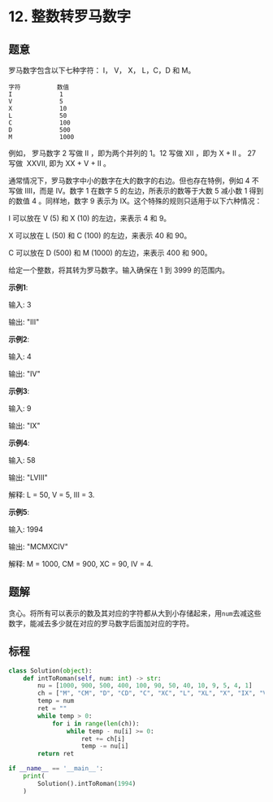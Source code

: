 # 12. 整数转罗马数字

## 题意

罗马数字包含以下七种字符： I， V， X， L，C，D 和 M。
```
字符          数值
I             1
V             5
X             10
L             50
C             100
D             500
M             1000
```
例如， 罗马数字 2 写做 II ，即为两个并列的 1。12 写做 XII ，即为 X + II 。 27 写做  XXVII, 即为 XX + V + II 。

通常情况下，罗马数字中小的数字在大的数字的右边。但也存在特例，例如 4 不写做 IIII，而是 IV。数字 1 在数字 5 的左边，所表示的数等于大数 5 减小数 1 得到的数值 4 。同样地，数字 9 表示为 IX。这个特殊的规则只适用于以下六种情况：

I 可以放在 V (5) 和 X (10) 的左边，来表示 4 和 9。

X 可以放在 L (50) 和 C (100) 的左边，来表示 40 和 90。

C 可以放在 D (500) 和 M (1000) 的左边，来表示 400 和 900。

给定一个整数，将其转为罗马数字。输入确保在 1 到 3999 的范围内。

**示例1**:

输入: 3

输出: "III"

**示例2**:

输入: 4

输出: "IV"

**示例3**:

输入: 9

输出: "IX"

**示例4**:

输入: 58

输出: "LVIII"

解释: L = 50, V = 5, III = 3.

**示例5**:

输入: 1994

输出: "MCMXCIV"

解释: M = 1000, CM = 900, XC = 90, IV = 4.

## 题解

贪心。将所有可以表示的数及其对应的字符都从大到小存储起来，用`num`去减这些数字，能减去多少就在对应的罗马数字后面加对应的字符。

## 标程

```python
class Solution(object):
    def intToRoman(self, num: int) -> str:
        nu = [1000, 900, 500, 400, 100, 90, 50, 40, 10, 9, 5, 4, 1]
        ch = ["M", "CM", "D", "CD", "C", "XC", "L", "XL", "X", "IX", "V", "IV", "I"]
        temp = num
        ret = ""
        while temp > 0:
            for i in range(len(ch)):
                while temp - nu[i] >= 0:
                    ret += ch[i]
                    temp -= nu[i]
        return ret

if __name__ == '__main__':
    print(
        Solution().intToRoman(1994)
    )
```